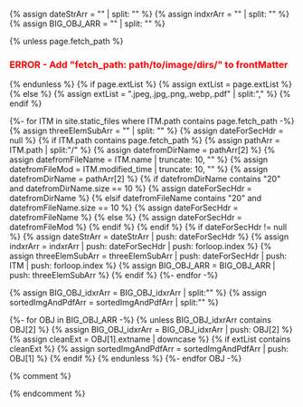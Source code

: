   {% assign dateStrArr  = "" | split: "" %}
  {% assign indxrArr    = "" | split: "" %}
  {% assign BIG_OBJ_ARR = "" | split: "" %}

{% unless page.fetch_path %}
<h3 style="color:red"> ERROR - Add "fetch_path: path/to/image/dirs/" to frontMatter </h3>
{% endunless %}
{% if page.extList %}
  {% assign extList = page.extList %}
{% else %}
  {% assign extList = ".jpeg,.jpg,.png,.webp,.pdf"  | split:"," %}
<!-- NOTE: no extList in frontMatter; USING: {{extList | jsonify}} -->
{% endif %}

{%- for ITM in site.static_files where ITM.path contains page.fetch_path -%}
    {% assign threeElemSubArr  = ""  | split: "" %}
    {% assign dateForSecHdr = null %}
  {% if ITM.path contains page.fetch_path %}
    {% assign pathArr          = ITM.path | split:"/" %}
    {% assign datefromDirName  = pathArr[2] %}
    {% assign datefromFileName = ITM.name | truncate: 10, "" %}
    {% assign datefromFileMod  = ITM.modified_time | truncate: 10, "" %}
    {% assign datefromDirName  = pathArr[2] %}
    {% if datefromDirName contains "20" and datefromDirName.size == 10 %}
      {% assign dateForSecHdr = datefromDirName %}
    {% elsif datefromFileName contains "20" and datefromFileName.size == 10 %}
      {% assign dateForSecHdr = datefromFileName %}
    {% else %}
      {% assign dateForSecHdr = datefromFileMod %}
    {% endif %}
  {% endif %}
  {% if dateForSecHdr != null %}
    {% assign dateStrArr      = dateStrArr      | push: dateForSecHdr %}
    {% assign indxrArr        = indxrArr        | push: dateForSecHdr | push: forloop.index %}
    {% assign threeElemSubArr = threeElemSubArr | push: dateForSecHdr | push: ITM | push: forloop.index %}
    {% assign BIG_OBJ_ARR     = BIG_OBJ_ARR     | push: threeElemSubArr %}
  {% endif %}
{%- endfor -%}

{% assign BIG_OBJ_idxrArr    = BIG_OBJ_idxrArr | split:"" %}
{% assign sortedImgAndPdfArr = sortedImgAndPdfArr | split:"" %}

{%- for OBJ in BIG_OBJ_ARR -%}
    {% unless BIG_OBJ_idxrArr contains OBJ[2] %}
      {% assign BIG_OBJ_idxrArr = BIG_OBJ_idxrArr | push: OBJ[2] %}
      {% assign cleanExt = OBJ[1].extname | downcase %}
      {% if extList contains cleanExt %}
          {% assign sortedImgAndPdfArr = sortedImgAndPdfArr | push: OBJ[1] %}
      {% endif %}
    {% endunless %}
{%- endfor OBJ -%}

{% comment %}
<!--
RTNS:
  1. sortedImgAndPdfArr, where sortedImgAndPdfArr contains an array of Jekyll static_file objs
  2. extList, which contains a list of all file extensions rendered
  3. date_SORTED contains date in format YYYY-MM-DD (10 char string) -->
{% endcomment %}
